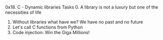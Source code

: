 0x18. C - Dynamic libraries
Tasks
0. A library is not a luxury but one of the necessities of life
1. Without libraries what have we? We have no past and no future
2. Let's call C functions from Python
3. Code injection: Win the Giga Millions!
